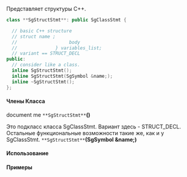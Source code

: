 Представляет структуры C++.

```cpp
class **SgStructStmt**: public SgClassStmt {

  // basic C++ structure
  // struct name ;
  //                   body
  //              } variables_list;
  // variant == STRUCT_DECL
public:
  // consider like a class.
  inline SgStructStmt();
  inline SgStructStmt(SgSymbol &name;);
  inline ~SgStructStmt();
};
```


#### Члены Класса 
document me
`**SgStructStmt**`**()**


Это подкласс класса SgClassStmt. Вариант здесь - STRUCT_DECL. Остальные функциональные возможности такие же, как и у SgClassStmt.
`**SgStructStmt**`**(SgSymbol &name;)**

#### Использование


#### Примеры
